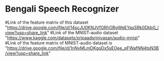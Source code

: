 ﻿# Bengali Speech Recognizer
#Link of the feature matrix of this dataset "https://drive.google.com/file/d/14scJU0KNJVfGRhOBgWeEYasSRk0Dkb0_/view?usp=share_link"
#Link of the  MNIST-audio dataset "https://www.kaggle.com/datasets/sripaadsrinivasan/audio-mnist"                                                
#Link of the feature matrix of MNIST-audio dataset is "https://drive.google.com/file/d/1nNyMLmDKgoDx5sEOee_pFWafNN4tsN3B/view?usp=share_link"
